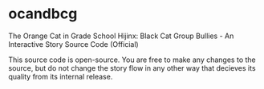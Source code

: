 # ocandbcg
The Orange Cat in Grade School Hijinx: Black Cat Group Bullies - An Interactive Story Source Code (Official)

This source code is open-source. You are free to make any changes to the source, but do not change the story flow in any other way that decieves its quality from its internal release.